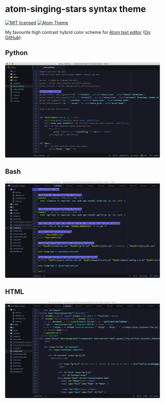 # atom-singing-stars syntax theme

[![MIT licensed][mit-badge]][mit-link]
[![Atom Theme][theme-badge]][theme-link]

My favourite high contrast hybrid color scheme for [Atom text editor][atom-link] ([On GitHub][atom-git]):

## Python

![](imgs/python.png)

## Bash

![](imgs/bash.png)

## HTML

![](imgs/html.png)

[atom-link]: https://atom.io/
[atom-git]: https://github.com/atom/atom
[mit-badge]: https://img.shields.io/badge/license-MIT-blue.svg
[mit-link]: https://raw.githubusercontent.com/drew-kun/ansible-homebrew/master/LICENSE
[theme-badge]: https://img.shields.io/badge/theme-atom--singing--stars-brightgreen.svg
[theme-link]: https://atom.io/themes/atom-singing-stars
